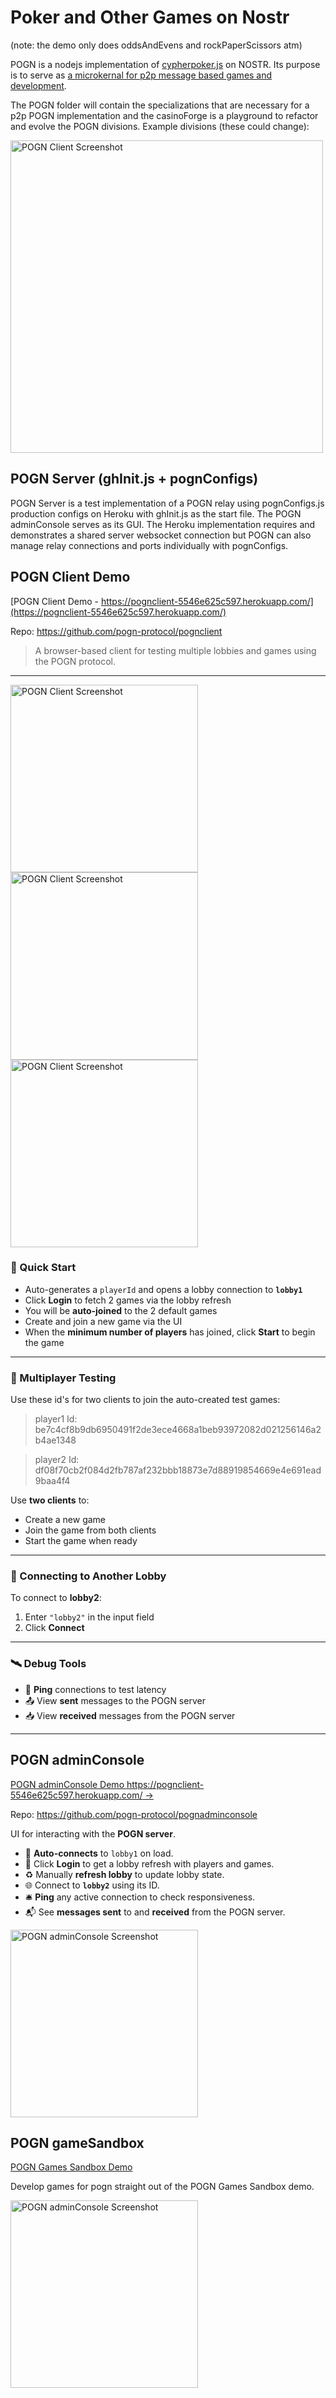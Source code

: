 # Poker and Other Games on Nostr

(note: the demo only does oddsAndEvens and rockPaperScissors atm)

POGN is a nodejs implementation of [cypherpoker.js](https://github.com/monicanagent/cypherpoker.js) on NOSTR.  Its purpose is to serve as [a microkernal for p2p message based games and development](https://medium.com/p/4f2a40e62656).

The POGN folder will contain the specializations that are necessary for a p2p POGN implementation and the casinoForge is a  playground to refactor and evolve the POGN divisions. Example divisions (these could change):

<img src="https://github.com/user-attachments/assets/403b73b7-6343-4065-afcd-db2661476d31" alt="POGN Client Screenshot" width="500"/>

## POGN Server (ghInit.js + pognConfigs)
POGN Server is a test implementation of a POGN relay using pognConfigs.js production configs on Heroku with ghInit.js as the start file. The POGN adminConsole serves as its GUI. The Heroku implementation requires and demonstrates a shared server websocket connection but POGN can also manage relay connections and ports individually with pognConfigs.

## POGN Client Demo
[POGN Client Demo - https://pognclient-5546e625c597.herokuapp.com/](https://pognclient-5546e625c597.herokuapp.com/)

Repo: https://github.com/pogn-protocol/pognclient

> A browser-based client for testing multiple lobbies and games using the POGN protocol.

---

<img src="https://github.com/user-attachments/assets/7bcf128b-85e5-4b24-aaba-b3bce3261419" alt="POGN Client Screenshot" width="300"/>
<img src="https://github.com/user-attachments/assets/b203058e-ed29-4ce8-a9de-d8fb9959b4a3" alt="POGN Client Screenshot" width="300"/>
<img src="https://github.com/user-attachments/assets/098bea77-6f53-403c-af44-60761eb142a6" alt="POGN Client Screenshot" width="300"/>



### 🔹 Quick Start

- Auto-generates a `playerId` and opens a lobby connection to **`lobby1`**
- Click **Login** to fetch 2 games via the lobby refresh
- You will be **auto-joined** to the 2 default games
- Create and join a new game via the UI
- When the **minimum number of players** has joined, click **Start** to begin the game

---

### 🔸 Multiplayer Testing

Use these id's for two clients to join the auto-created test games:

> player1 Id: be7c4cf8b9db6950491f2de3ece4668a1beb93972082d021256146a2b4ae1348

> player2 Id: df08f70cb2f084d2fb787af232bbb18873e7d88919854669e4e691ead9baa4f4

Use **two clients** to:
- Create a new game
- Join the game from both clients
- Start the game when ready

---

### 🔁 Connecting to Another Lobby

To connect to **lobby2**:
1. Enter `"lobby2"` in the input field
2. Click **Connect**

---

### 🛰️ Debug Tools

- 🔁 **Ping** connections to test latency
- 📤 View **sent** messages to the POGN server
- 📥 View **received** messages from the POGN server

---

## POGN adminConsole
[POGN adminConsole Demo https://pognclient-5546e625c597.herokuapp.com/ →](https://pognclient-5546e625c597.herokuapp.com/)

Repo: https://github.com/pogn-protocol/pognadminconsole

UI for interacting with the **POGN server**.

- 🔌 **Auto-connects** to `lobby1` on load.
- 👤 Click **Login** to get a lobby refresh with players and games.
- ♻️ Manually **refresh lobby** to update lobby state.
- 🌐 Connect to **`lobby2`** using its ID.
- 🛎️ **Ping** any active connection to check responsiveness.
- 📬 See **messages sent** to and **received** from the POGN server.


<img src="https://github.com/user-attachments/assets/2c596a8c-5381-45f9-a66e-e64d6fa011c3" alt="POGN adminConsole Screenshot" width="300"/>

## POGN gameSandbox

[POGN Games Sandbox Demo](https://pogngamesandbox-eac15b3c6192.herokuapp.com/)

Develop games for pogn straight out of the POGN Games Sandbox demo.

<img src="https://github.com/user-attachments/assets/d488bdc5-e781-468e-ae7f-e905a45d974e" alt="POGN adminConsole Screenshot" width="300"/>
